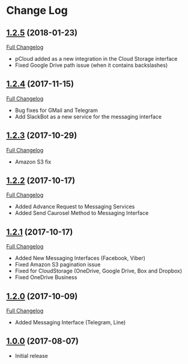 # Change Log

## [1.2.5](https://github.com/CloudRail/cloudrail-si-xamarin-android-sdk/tree/1.2.5) (2018-01-23)
[Full Changelog](https://github.com/CloudRail/cloudrail-si-xamarin-android-sdk/compare/1.2.4...1.2.5)

* pCloud added as a new integration in the Cloud Storage interface
* Fixed Google Drive path issue (when it contains backslashes)

## [1.2.4](https://github.com/CloudRail/cloudrail-si-xamarin-android-sdk/tree/1.2.4) (2017-11-15)
[Full Changelog](https://github.com/CloudRail/cloudrail-si-xamarin-android-sdk/compare/1.2.3...1.2.4)

* Bug fixes for GMail and Telegram
* Add SlackBot as a new service for the messaging interface

## [1.2.3](https://github.com/CloudRail/cloudrail-si-xamarin-android-sdk/tree/1.2.3) (2017-10-29)
[Full Changelog](https://github.com/CloudRail/cloudrail-si-xamarin-android-sdk/compare/1.2.2...1.2.3)

* Amazon S3 fix

## [1.2.2](https://github.com/CloudRail/cloudrail-si-xamarin-android-sdk/tree/1.2.2) (2017-10-17)
[Full Changelog](https://github.com/CloudRail/cloudrail-si-xamarin-android-sdk/compare/1.2.1...1.2.2)

* Added Advance Request to Messaging Services
* Added Send Caurosel Method to Messaging Interface

## [1.2.1](https://github.com/CloudRail/cloudrail-si-xamarin-android-sdk/tree/1.2.1) (2017-10-17)
[Full Changelog](https://github.com/CloudRail/cloudrail-si-xamarin-android-sdk/compare/1.2.0...1.2.1)

* Added New Messaging Interfaces (Facebook, Viber)
* Fixed Amazon S3 pagination issue
* Fixed for CloudStorage (OneDrive, Google Drive, Box and Dropbox)
* Fixed OneDrive Business

## [1.2.0](https://github.com/CloudRail/cloudrail-si-xamarin-android-sdk/tree/1.2.0) (2017-10-09)
[Full Changelog](https://github.com/CloudRail/cloudrail-si-android-sdk/compare/1.2.0...1.0.0)

* Added Messaging Interface (Telegram, Line)

## [1.0.0](https://github.com/CloudRail/cloudrail-si-xamarin-android-sdk/tree/1.0.0) (2017-08-07)
- Initial release
